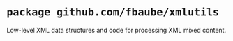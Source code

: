 # `package github.com/fbaube/xmlutils`

Low-level XML data structures and code for processing XML mixed content.

